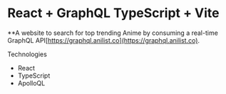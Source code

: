 # React + GraphQL TypeScript + Vite

**A website to search for top trending Anime by consuming a real-time GraphQL API[https://graphql.anilist.co](https://graphql.anilist.co).

Technologies
- React
- TypeScript
- ApolloQL

